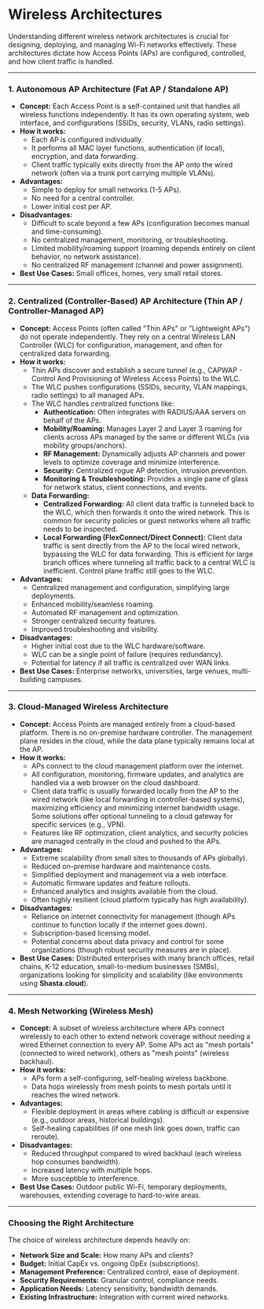 # Wireless Architectures

Understanding different wireless network architectures is crucial for designing, deploying, and managing Wi-Fi networks effectively. These architectures dictate how Access Points (APs) are configured, controlled, and how client traffic is handled.

---

### 1. Autonomous AP Architecture (Fat AP / Standalone AP)

* **Concept:** Each Access Point is a self-contained unit that handles all wireless functions independently. It has its own operating system, web interface, and configurations (SSIDs, security, VLANs, radio settings).
* **How it works:**
    * Each AP is configured individually.
    * It performs all MAC layer functions, authentication (if local), encryption, and data forwarding.
    * Client traffic typically exits directly from the AP onto the wired network (often via a trunk port carrying multiple VLANs).
* **Advantages:**
    * Simple to deploy for small networks (1-5 APs).
    * No need for a central controller.
    * Lower initial cost per AP.
* **Disadvantages:**
    * Difficult to scale beyond a few APs (configuration becomes manual and time-consuming).
    * No centralized management, monitoring, or troubleshooting.
    * Limited mobility/roaming support (roaming depends entirely on client behavior, no network assistance).
    * No centralized RF management (channel and power assignment).
* **Best Use Cases:** Small offices, homes, very small retail stores.

---

### 2. Centralized (Controller-Based) AP Architecture (Thin AP / Controller-Managed AP)

* **Concept:** Access Points (often called "Thin APs" or "Lightweight APs") do not operate independently. They rely on a central Wireless LAN Controller (WLC) for configuration, management, and often for centralized data forwarding.
* **How it works:**
    * Thin APs discover and establish a secure tunnel (e.g., CAPWAP - Control And Provisioning of Wireless Access Points) to the WLC.
    * The WLC pushes configurations (SSIDs, security, VLAN mappings, radio settings) to all managed APs.
    * The WLC handles centralized functions like:
        * **Authentication:** Often integrates with RADIUS/AAA servers on behalf of the APs.
        * **Mobility/Roaming:** Manages Layer 2 and Layer 3 roaming for clients across APs managed by the same or different WLCs (via mobility groups/anchors).
        * **RF Management:** Dynamically adjusts AP channels and power levels to optimize coverage and minimize interference.
        * **Security:** Centralized rogue AP detection, intrusion prevention.
        * **Monitoring & Troubleshooting:** Provides a single pane of glass for network status, client connections, and events.
    * **Data Forwarding:**
        * **Centralized Forwarding:** All client data traffic is tunneled back to the WLC, which then forwards it onto the wired network. This is common for security policies or guest networks where all traffic needs to be inspected.
        * **Local Forwarding (FlexConnect/Direct Connect):** Client data traffic is sent directly from the AP to the local wired network, bypassing the WLC for data forwarding. This is efficient for large branch offices where tunneling all traffic back to a central WLC is inefficient. Control plane traffic still goes to the WLC.
* **Advantages:**
    * Centralized management and configuration, simplifying large deployments.
    * Enhanced mobility/seamless roaming.
    * Automated RF management and optimization.
    * Stronger centralized security features.
    * Improved troubleshooting and visibility.
* **Disadvantages:**
    * Higher initial cost due to the WLC hardware/software.
    * WLC can be a single point of failure (requires redundancy).
    * Potential for latency if all traffic is centralized over WAN links.
* **Best Use Cases:** Enterprise networks, universities, large venues, multi-building campuses.

---

### 3. Cloud-Managed Wireless Architecture

* **Concept:** Access Points are managed entirely from a cloud-based platform. There is no on-premise hardware controller. The management plane resides in the cloud, while the data plane typically remains local at the AP.
* **How it works:**
    * APs connect to the cloud management platform over the internet.
    * All configuration, monitoring, firmware updates, and analytics are handled via a web browser on the cloud dashboard.
    * Client data traffic is usually forwarded locally from the AP to the wired network (like local forwarding in controller-based systems), maximizing efficiency and minimizing internet bandwidth usage. Some solutions offer optional tunneling to a cloud gateway for specific services (e.g., VPN).
    * Features like RF optimization, client analytics, and security policies are managed centrally in the cloud and pushed to the APs.
* **Advantages:**
    * Extreme scalability (from small sites to thousands of APs globally).
    * Reduced on-premise hardware and maintenance costs.
    * Simplified deployment and management via a web interface.
    * Automatic firmware updates and feature rollouts.
    * Enhanced analytics and insights available from the cloud.
    * Often highly resilient (cloud platform typically has high availability).
* **Disadvantages:**
    * Reliance on internet connectivity for management (though APs continue to function locally if the internet goes down).
    * Subscription-based licensing model.
    * Potential concerns about data privacy and control for some organizations (though robust security measures are in place).
* **Best Use Cases:** Distributed enterprises with many branch offices, retail chains, K-12 education, small-to-medium businesses (SMBs), organizations looking for simplicity and scalability (like environments using **Shasta.cloud**).

---

### 4. Mesh Networking (Wireless Mesh)

* **Concept:** A subset of wireless architecture where APs connect wirelessly to each other to extend network coverage without needing a wired Ethernet connection to every AP. Some APs act as "mesh portals" (connected to wired network), others as "mesh points" (wireless backhaul).
* **How it works:**
    * APs form a self-configuring, self-healing wireless backbone.
    * Data hops wirelessly from mesh points to mesh portals until it reaches the wired network.
* **Advantages:**
    * Flexible deployment in areas where cabling is difficult or expensive (e.g., outdoor areas, historical buildings).
    * Self-healing capabilities (if one mesh link goes down, traffic can reroute).
* **Disadvantages:**
    * Reduced throughput compared to wired backhaul (each wireless hop consumes bandwidth).
    * Increased latency with multiple hops.
    * More susceptible to interference.
* **Best Use Cases:** Outdoor public Wi-Fi, temporary deployments, warehouses, extending coverage to hard-to-wire areas.

---

### Choosing the Right Architecture

The choice of wireless architecture depends heavily on:

* **Network Size and Scale:** How many APs and clients?
* **Budget:** Initial CapEx vs. ongoing OpEx (subscriptions).
* **Management Preference:** Centralized control, ease of deployment.
* **Security Requirements:** Granular control, compliance needs.
* **Application Needs:** Latency sensitivity, bandwidth demands.
* **Existing Infrastructure:** Integration with current wired networks.
